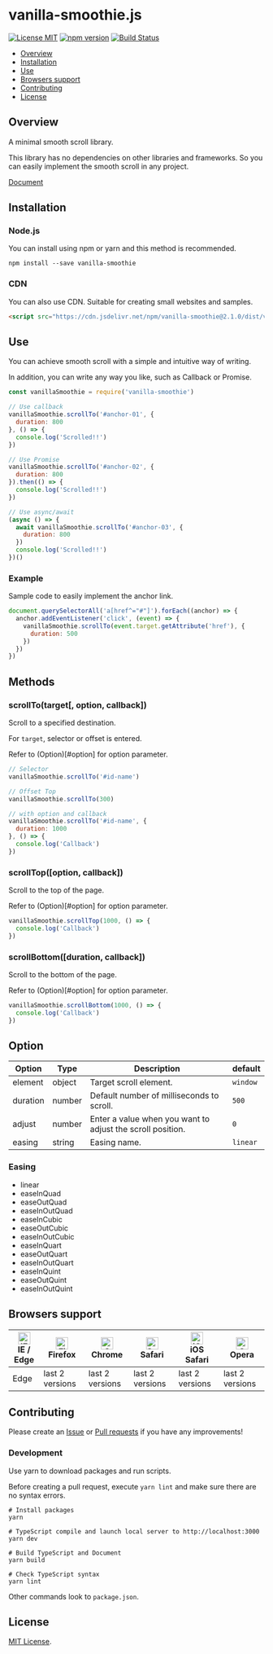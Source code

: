 # vanilla-smoothie.js

[![License MIT](https://img.shields.io/badge/License-MIT-green.svg)](https://opensource.org/licenses/MIT)
[![npm version](https://badge.fury.io/js/vanilla-smoothie.svg)](https://badge.fury.io/js/vanilla-smoothie)
[![Build Status](https://travis-ci.org/kimulaco/vanilla-smoothie.svg?branch=master)](https://travis-ci.org/kimulaco/vanilla-smoothie)

<!-- [GH_PAGES]
[GitHub](https://github.com/kimulaco/vanilla-smoothie)
[GH_PAGES] -->

- [Overview](#overview)
- [Installation](#installation)
- [Use](#use)
- [Browsers support](#browsers-support)
- [Contributing](#contributing)
- [License](#license)

## Overview

A minimal smooth scroll library.

This library has no dependencies on other libraries and frameworks. So you can easily implement the smooth scroll in any project.

[Document](https://kimulaco.github.io/vanilla-smoothie/)

## Installation

### Node.js

You can install using npm or yarn and this method is recommended.

```shell
npm install --save vanilla-smoothie
```

### CDN

You can also use CDN. Suitable for creating small websites and samples.

```html
<script src="https://cdn.jsdelivr.net/npm/vanilla-smoothie@2.1.0/dist/vanilla-smoothie.min.js"></script>
```

## Use

You can achieve smooth scroll with a simple and intuitive way of writing.

In addition, you can write any way you like, such as Callback or Promise.

```js
const vanillaSmoothie = require('vanilla-smoothie')

// Use callback
vanillaSmoothie.scrollTo('#anchor-01', {
  duration: 800
}, () => {
  console.log('Scrolled!!')
})

// Use Promise
vanillaSmoothie.scrollTo('#anchor-02', {
  duration: 800
}).then(() => {
  console.log('Scrolled!!')
})

// Use async/await
(async () => {
  await vanillaSmoothie.scrollTo('#anchor-03', {
    duration: 800
  })
  console.log('Scrolled!!')
})()
```

### Example

Sample code to easily implement the anchor link.

```js
document.querySelectorAll('a[href^="#"]').forEach((anchor) => {
  anchor.addEventListener('click', (event) => {
    vanillaSmoothie.scrollTo(event.target.getAttribute('href'), {
      duration: 500
    })
  })
})
```

## Methods

### scrollTo(target[, option, callback])

Scroll to a specified destination.

For `target`, selector or offset is entered.

Refer to (Option)[#option] for option parameter.

```js
// Selector
vanillaSmoothie.scrollTo('#id-name')

// Offset Top
vanillaSmoothie.scrollTo(300)

// with option and callback
vanillaSmoothie.scrollTo('#id-name', {
  duration: 1000
}, () => {
  console.log('Callback')
})
```

### scrollTop([option, callback])

Scroll to the top of the page.

Refer to (Option)[#option] for option parameter.

```js
vanillaSmoothie.scrollTop(1000, () => {
  console.log('Callback')
})
```

<!-- [GH_PAGES]
<button type="button" class="js-button-top">Page Top</button>
[GH_PAGES] -->

### scrollBottom([duration, callback])

Scroll to the bottom of the page.

Refer to (Option)[#option] for option parameter.

```js
vanillaSmoothie.scrollBottom(1000, () => {
  console.log('Callback')
})
```

<!-- [GH_PAGES]
<button type="button" class="js-button-bottom">Page Bottom</button>
[GH_PAGES] -->

## Option

|  Option  |  Type  |                        Description                         | default  |
| -------- | ------ | ---------------------------------------------------------- | -------- |
| element  | object | Target scroll element.                                     | `window` |
| duration | number | Default number of milliseconds to scroll.                  | `500`    |
| adjust   | number | Enter a value when you want to adjust the scroll position. | `0`      |
| easing   | string | Easing name.                                               | `linear` |

### Easing

- linear
- easeInQuad
- easeOutQuad
- easeInOutQuad
- easeInCubic
- easeOutCubic
- easeInOutCubic
- easeInQuart
- easeOutQuart
- easeInOutQuart
- easeInQuint
- easeOutQuint
- easeInOutQuint

## Browsers support

| [<img src="https://raw.githubusercontent.com/alrra/browser-logos/master/src/edge/edge_48x48.png" alt="IE / Edge" width="24px" height="24px" />](http://godban.github.io/browsers-support-badges/)</br>IE / Edge | [<img src="https://raw.githubusercontent.com/alrra/browser-logos/master/src/firefox/firefox_48x48.png" alt="Firefox" width="24px" height="24px" />](http://godban.github.io/browsers-support-badges/)</br>Firefox | [<img src="https://raw.githubusercontent.com/alrra/browser-logos/master/src/chrome/chrome_48x48.png" alt="Chrome" width="24px" height="24px" />](http://godban.github.io/browsers-support-badges/)</br>Chrome | [<img src="https://raw.githubusercontent.com/alrra/browser-logos/master/src/safari/safari_48x48.png" alt="Safari" width="24px" height="24px" />](http://godban.github.io/browsers-support-badges/)</br>Safari | [<img src="https://raw.githubusercontent.com/alrra/browser-logos/master/src/safari-ios/safari-ios_48x48.png" alt="iOS Safari" width="24px" height="24px" />](http://godban.github.io/browsers-support-badges/)</br>iOS Safari | [<img src="https://raw.githubusercontent.com/alrra/browser-logos/master/src/opera/opera_48x48.png" alt="Opera" width="24px" height="24px" />](http://godban.github.io/browsers-support-badges/)</br>Opera |
| --------- | --------- | --------- | --------- | --------- | --------- |
| Edge| last 2 versions| last 2 versions| last 2 versions| last 2 versions| last 2 versions

## Contributing

Please create an [Issue](https://github.com/kimulaco/vanilla-smoothie/issues) or [Pull requests](https://github.com/kimulaco/vanilla-smoothie/pulls) if you have any improvements!

### Development

Use yarn to download packages and run scripts.

Before creating a pull request, execute `yarn lint` and make sure there are no syntax errors.

```shell
# Install packages
yarn

# TypeScript compile and launch local server to http://localhost:3000
yarn dev

# Build TypeScript and Document
yarn build

# Check TypeScript syntax
yarn lint
```

Other commands look to `package.json`.

## License

[MIT License](LICENSE).
